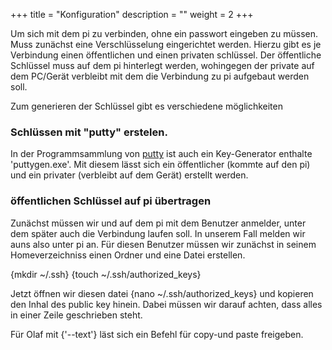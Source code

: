 ﻿+++
title = "Konfiguration"
description = ""
weight = 2
+++

Um sich mit dem pi zu verbinden, ohne ein passwort eingeben zu müssen. Muss zunächst eine Verschlüsselung eingerichtet werden.
Hierzu gibt es je Verbindung einen öffentlichen und einen privaten schlüssel.
Der öffentliche Schlüssel muss auf dem pi hinterlegt werden, wohingegen der private auf dem PC/Gerät verbleibt mit dem die Verbindung zu pi aufgebaut werden soll.

Zum generieren der Schlüssel gibt es verschiedene möglichkeiten

### Schlüssen mit "putty" erstelen.
In der Programmsammlung von [putty](https://www.chiark.greenend.org.uk/~sgtatham/putty/releases/0.70.html) ist auch ein Key-Generator enthalte 'puttygen.exe'.
Mit diesem lässt sich ein öffentlicher (kommte auf den pi) und ein privater (verbleibt auf dem Gerät) erstellt werden.

### öffentlichen Schlüssel auf pi übertragen
Zunächst müssen wir und auf dem pi mit dem Benutzer anmelder, unter dem später auch die Verbindung laufen soll.
In unserem Fall melden wir auns also unter pi an.
Für diesen Benutzer müssen wir zunächst in seinem Homeverzeichniss einen Ordner und eine Datei erstellen.

{mkdir ~/.ssh}
{touch ~/.ssh/authorized_keys}

Jetzt öffnen wir diesen datei {nano ~/.ssh/authorized_keys} und kopieren den Inhal des public key hinein. Dabei müssen wir darauf achten, dass alles in einer Zeile geschrieben steht.



Für Olaf  mit {'--text'} läst sich ein Befehl für copy-und paste freigeben.

